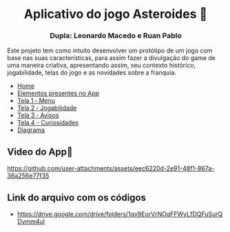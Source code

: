 <h1 align="center">Aplicativo do jogo Asteroides 🌠</h1>
<h3 align="center">Dupla: Leonardo Macedo e Ruan Pablo</h3>

Este projeto tem como intuito desenvolver um protótipo de um jogo com base nas suas características, para assim fazer a divulgação do game de uma maneira criativa, apresentando assim, seu contexto histórico, jogabilidade, telas do jogo e as novidades sobre a franquia.

* [Home](https://github.com/davin4sciment0/Aplicativo_Asteroides/wiki)
* [Elementos presentes no App](https://github.com/davin4sciment0/Aplicativo_Asteroides/wiki/Elementos-presentes-no-App)
* [Tela 1 ‐ Menu](https://github.com/davin4sciment0/Aplicativo_Asteroides/wiki/Tela-1-%E2%80%90-Menu)
* [Tela 2 ‐ Jogabilidade](https://github.com/davin4sciment0/Aplicativo_Asteroides/wiki/Tela-2-%E2%80%90-Jogabilidade)
* [Tela 3 ‐ Avisos](https://github.com/davin4sciment0/Aplicativo_Asteroides/wiki/Tela-3-%E2%80%90-Avisos)
* [Tela 4 - Curiosidades](https://github.com/RuanPSilva/Aplicativo_Asteroides/wiki/Tela-4)
* [Diagrama](https://github.com/RuanPSilva/Aplicativo_Asteroides/wiki/Diagrama)

## Video do App🌠


https://github.com/user-attachments/assets/eec6220d-2e91-48f1-867a-36a256e77f35




## Link do arquivo com os códigos
* https://drive.google.com/drive/folders/1qv9EorVrNOqFFWyLfDQFuSurQDvmm4ul
